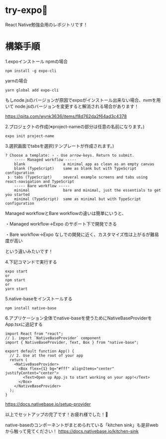 # try-expo📱
React Native勉強会用のレポジトリです！

# 構築手順
1.expoインストール
npmの場合
```
npm install -g expo-cli
```
yarnの場合
```
yarn global add expo-cli
```

もしnode.jsのバージョンが原因でexpoがインストール出来ない場合、nvmを用いて
node.jsのバージョンを変更すると解消される場合があります！

https://qiita.com/wynk3636/items/f8d762da2f64ad3c4378

2.プロジェクトの作成(※project-nameの部分は任意の名前になります。)
```
expo init project-name
```

3.選択画面でtabsを選択(テンプレートが作成されます。)
```
? Choose a template: › - Use arrow-keys. Return to submit.
    ----- Managed workflow -----
    blank                 a minimal app as clean as an empty canvas
    blank (TypeScript)    same as blank but with TypeScript configuration
 ❯  tabs (TypeScript)     several example screens and tabs using react-navigation and TypeScript
    ----- Bare workflow -----
    minimal               bare and minimal, just the essentials to get you started
    minimal (TypeScript)  same as minimal but with TypeScript configuration
```
Managed workflowとBare workflowの違いは簡単にいうと、

・Managed workflow→Expo のサポート下で開発できる

・Bare workflow→Expo なしでの開発に近く、カスタマイズ性は上がるが難易度が高い

という違いみたいです！

4.下記コマンドで実行する
```
expo start
or
npm start
or
yarn start
```

5.native-baseをインストールする
```
npm install native-base
```

6.アプリケーション全体でnative-baseを使うためにNativeBaseProviderをApp.tsxに追記する
```
import React from "react";
// 1. import `NativeBaseProvider` component
import { NativeBaseProvider, Text, Box } from "native-base";

export default function App() {
  // 2. Use at the root of your app
  return (
    <NativeBaseProvider>
      <Box flex={1} bg="#fff" alignItems="center" justifyContent="center">
        <Text>Open up App.js to start working on your app!</Text>
      </Box>
    </NativeBaseProvider>
  );
}
```
https://docs.nativebase.io/setup-provider

以上でセットアップの完了です！お疲れ様でした！👏

native-baseのコンポーネントがまとめられている「kitchen sink」も是非webから触って見てください！
https://docs.nativebase.io/kitchen-sink 
